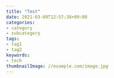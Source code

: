 ```yaml
---
title: "Test"
date: 2021-03-09T12:57:38+09:00
categories:
- category
- subcategory
tags:
- tag1
- tag2
keywords:
- tech
thumbnailImage: //example.com/image.jpg
---
```


<!--more-->
